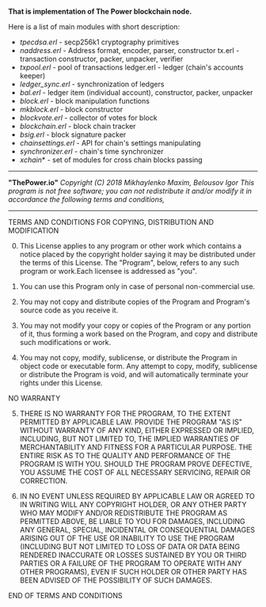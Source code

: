 
**That is implementation of The Power blockchain node.**

Here is a list of main modules with short description:

 - *tpecdsa.erl* - secp256k1 cryptography primitives
 - *naddress.erl* - Address format, encoder, parser, constructor tx.erl - transaction constructor, packer, unpacker, verifier
 - *txpool.erl* - pool of transactions ledger.erl - ledger (chain's accounts keeper)
 - *ledger_sync.erl* - synchronization of ledgers
 - *bal.erl* - ledger item (individual account), constructor, packer, unpacker
 - *block.erl* - block manipulation functions
 - *mkblock.erl* - block constructor
 - *blockvote.erl* - collector of votes for block
 - *blockchain.erl* - block chain tracker
 - *bsig.erl* - block signature packer
 - *chainsettings.erl* - API for chain's settings manipulating
 - *synchronizer.erl* - chain's time synchronizer
 - *xchain** - set of modules for cross chain blocks passing

_______________________________
**"ThePower.io"**
*Copyright (C) 2018 Mikhaylenko Maxim, Belousov Igor
This program is not free software; you can not redistribute it and/or
modify it in accordance the following terms and conditions,*
_______________________________

TERMS AND CONDITIONS FOR COPYING, DISTRIBUTION AND MODIFICATION

0. This License applies to any program or other work which contains a notice placed by the copyright holder saying it may be distributed under the terms of this License. The "Program", below, refers to any such program or work.Each licensee is addressed as "you".

1. You can use this Program only in case of personal non-commercial use.

2. You may not copy and distribute copies of the Program and Program's source code as you receive it.

3. You may not modify your copy or copies of the Program or any portion of it, thus forming a work based on the Program, and copy and distribute such modifications or work.

4. You may not copy, modify, sublicense, or distribute the Program in object code or executable form. Any attempt to copy, modify, sublicense or distribute the Program is void, and will automatically terminate your rights under this License.

NO WARRANTY

5. THERE IS NO WARRANTY FOR THE PROGRAM, TO THE EXTENT PERMITTED BY APPLICABLE LAW. PROVIDE THE PROGRAM "AS IS" WITHOUT WARRANTY OF ANY KIND, EITHER EXPRESSED OR IMPLIED, INCLUDING, BUT NOT LIMITED TO, THE IMPLIED WARRANTIES OF MERCHANTABILITY AND FITNESS FOR A PARTICULAR PURPOSE. THE ENTIRE RISK AS TO THE QUALITY AND PERFORMANCE OF THE PROGRAM IS WITH YOU. SHOULD THE PROGRAM PROVE DEFECTIVE, YOU ASSUME THE COST OF ALL NECESSARY SERVICING, REPAIR OR CORRECTION.

6. IN NO EVENT UNLESS REQUIRED BY APPLICABLE LAW OR AGREED TO IN WRITING WILL ANY COPYRIGHT HOLDER, OR ANY OTHER PARTY WHO MAY MODIFY AND/OR REDISTRIBUTE THE PROGRAM AS PERMITTED ABOVE, BE LIABLE TO YOU FOR DAMAGES, INCLUDING ANY GENERAL, SPECIAL, INCIDENTAL OR CONSEQUENTIAL DAMAGES ARISING OUT OF THE USE OR INABILITY TO USE THE PROGRAM (INCLUDING BUT NOT LIMITED TO LOSS OF DATA OR DATA BEING RENDERED INACCURATE OR LOSSES SUSTAINED BY YOU OR THIRD PARTIES OR A FAILURE OF THE PROGRAM TO OPERATE WITH ANY OTHER PROGRAMS), EVEN IF SUCH HOLDER OR OTHER PARTY HAS BEEN ADVISED OF THE POSSIBILITY OF SUCH DAMAGES.

END OF TERMS AND CONDITIONS
